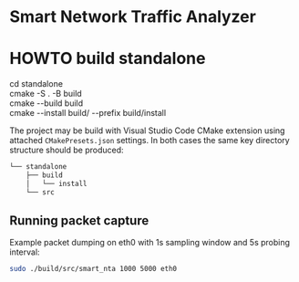 # Smart Network Traffic Analyzer


# HOWTO build standalone
cd standalone\
cmake -S . -B build\
cmake --build build\
cmake --install build/ --prefix build/install

The project may be build with  Visual Studio Code CMake extension using attached  `CMakePresets.json` settings.
In both cases the same key directory structure should be produced:

```bash
└── standalone
    ├── build
    │   └── install
    └── src
```
## Running packet capture 
Example packet dumping on eth0 with 1s sampling window and 5s probing interval:
```bash
sudo ./build/src/smart_nta 1000 5000 eth0
```
